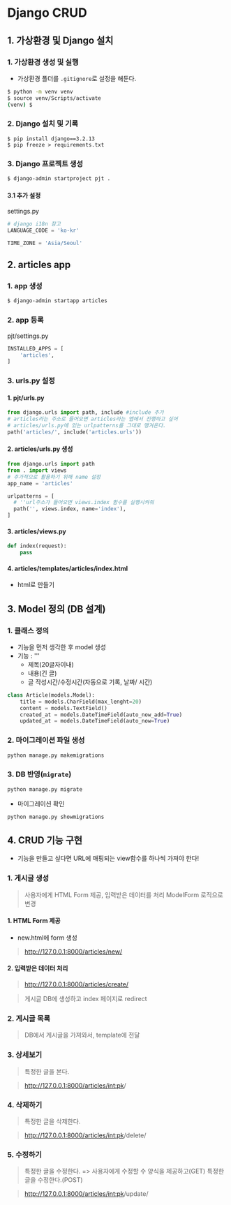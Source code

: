 # Django CRUD

## 1. 가상환경 및 Django 설치

### 1. 가상환경 생성 및 실행

- 가상환경 폴더를 `.gitignore`로 설정을 해둔다.

```bash
$ python -m venv venv
$ source venv/Scripts/activate
(venv) $
```

### 2. Django 설치 및 기록

```
$ pip install django==3.2.13
$ pip freeze > requirements.txt
```

### 3. Django 프로젝트 생성

```bash
$ django-admin startproject pjt .
```

#### 3.1 추가 설정
settings.py
```python
# django i18n 참고
LANGUAGE_CODE = 'ko-kr'

TIME_ZONE = 'Asia/Seoul'
```

## 2. articles app
### 1. app 생성
```bash
$ django-admin startapp articles
```

### 2. app 등록
pjt/settings.py
```python
INSTALLED_APPS = [
    'articles',
]
```
### 3. urls.py 설정
#### 1. pjt/urls.py
```python
from django.urls import path, include #include 추가
# articles라는 주소로 들어오면 articles라는 앱에서 진행하고 싶어
# articles/urls.py에 있는 urlpatterns를 그대로 땡겨온다.
path('articles/', include('articles.urls'))
```
#### 2. articles/urls.py 생성
```python
from django.urls import path
from . import views
# 추가적으로 활용하기 위해 name 설정
app_name = 'articles'

urlpatterns = [
  # ''url주소가 들어오면 views.index 함수를 실행시켜줘
  path('', views.index, name='index'),
]
```
#### 3. articles/views.py
```python
def index(request):
    pass
```
#### 4. articles/templates/articles/index.html
- html로 만들기

## 3. Model 정의 (DB 설계)
### 1. 클래스 정의
- 기능을 먼저 생각한 후 model 생성
- 기능 : '''
  - 제목(20글자이내)
  - 내용(긴 글)
  - 글 작성시간/수정시간(자동으로 기록, 날짜/ 시간)

```python
class Article(models.Model):
    title = models.CharField(max_lenght=20)
    content = models.TextField()
    created_at = models.DateTimeField(auto_now_add=True)
    updated_at = models.DateTimeField(auto_now=True)
```

### 2. 마이그레이션 파일 생성
```bash
python manage.py makemigrations
```

### 3. DB 반영(`migrate`)
```bash
python manage.py migrate
```

- 마이그레이션 확인
```bash
python manage.py showmigrations
```
## 4. CRUD 기능 구현
- 기능을 만들고 싶다면 URL에 매핑되는 view함수를 하나씩 가져야 한다!


### 1. 게시글 생성

> 사용자에게 HTML Form 제공, 입력받은 데이터를 처리 
> ModelForm 로직으로 변경

#### 1. HTML Form 제공
- new.html에 form 생성
> http://127.0.0.1:8000/articles/new/

#### 2. 입력받은 데이터 처리

> http://127.0.0.1:8000/articles/create/

> 게시글 DB에 생성하고 index 페이지로 redirect

### 2. 게시글 목록

> DB에서 게시글을 가져와서, template에 전달

### 3. 상세보기

> 특정한 글을 본다.

> http://127.0.0.1:8000/articles/<int:pk>/

### 4. 삭제하기

> 특정한 글을 삭제한다.

> http://127.0.0.1:8000/articles/<int:pk>/delete/

### 5. 수정하기

> 특정한 글을 수정한다. => 사용자에게 수정할 수 양식을 제공하고(GET) 특정한 글을 수정한다.(POST)

> http://127.0.0.1:8000/articles/<int:pk>/update/